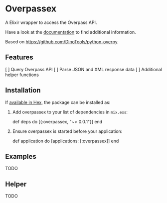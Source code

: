 # Overpassex

A Elixir wrapper to access the Overpass API.

Have a look at the [documentation](http://python-overpy.readthedocs.org/) to find additional information.

Based on https://github.com/DinoTools/python-overpy

## Features

[ ] Query Overpass API
[ ] Parse JSON and XML response data
[ ] Additional helper functions


## Installation

If [available in Hex](https://hex.pm/docs/publish), the package can be installed as:

  1. Add overpassex to your list of dependencies in `mix.exs`:

        def deps do
          [{:overpassex, "~> 0.0.1"}]
        end

  2. Ensure overpassex is started before your application:

        def application do
          [applications: [:overpassex]]
        end

## Examples

TODO

## Helper

TODO
